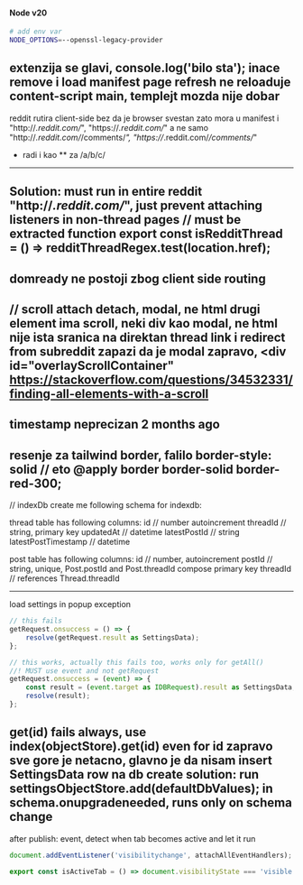 
#### Node v20

```bash
# add env var
NODE_OPTIONS=--openssl-legacy-provider
```
extenzija se glavi, console.log('bilo sta'); inace remove i load manifest
page refresh ne reloaduje content-script main, templejt mozda nije dobar
-----
reddit rutira client-side bez da je browser svestan zato mora u manifest i
"http://*.reddit.com/*",
"https://*.reddit.com/*"
a ne samo
"http://*.reddit.com/*/comments/*",
"https://*.reddit.com/*/comments/*"
* radi i kao ** za /a/b/c/
----
Solution: must run in entire reddit "http://*.reddit.com/*", just prevent attaching listeners in non-thread pages
// must be extracted function
export const isRedditThread = () => redditThreadRegex.test(location.href);
--------
domready ne postoji zbog client side routing
-------------
// scroll attach detach, modal, ne html
drugi element ima scroll, neki div kao modal, ne html
nije ista sranica na direktan thread link i redirect from subreddit
zapazi da je modal zapravo, <div id="overlayScrollContainer"
https://stackoverflow.com/questions/34532331/finding-all-elements-with-a-scroll
-------------
timestamp neprecizan 2 months ago
--------------
resenje za tailwind border, falilo border-style: solid // eto
@apply border border-solid border-red-300;
---------
// indexDb
create me following schema for indexdb:

thread table has following columns:
id // number autoincrement
threadId // string, primary key
updatedAt // datetime
latestPostId // string
latestPostTimestamp // datetime

post table has following columns:
id // number, autoincrement
postId // string, unique, Post.postId and Post.threadId compose primary key
threadId // references Thread.threadId

----------
load settings in popup exception
```ts
// this fails
getRequest.onsuccess = () => {
    resolve(getRequest.result as SettingsData);
};

// this works, actually this fails too, works only for getAll()
//! MUST use event and not getRequest
getRequest.onsuccess = (event) => {
    const result = (event.target as IDBRequest).result as SettingsData;
    resolve(result);
};
```
get(id) fails always, use index(objectStore).get(id) even for id 
zapravo sve gore je netacno, glavno je da nisam insert SettingsData row na db create
solution:
run settingsObjectStore.add(defaultDbValues); in schema.onupgradeneeded, runs only on schema change
------------
after publish:
event, detect when tab becomes active and let it run

```ts
document.addEventListener('visibilitychange', attachAllEventHandlers); // just rerun

export const isActiveTab = () => document.visibilityState === 'visible';
```
